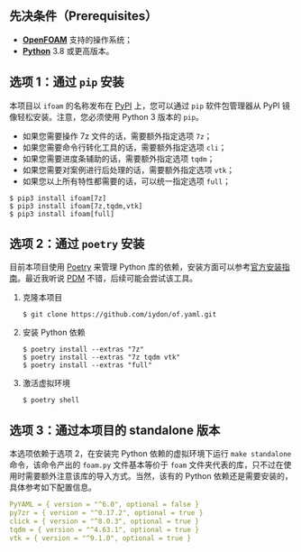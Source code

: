 ## 先决条件（Prerequisites）

- **[OpenFOAM](https://github.com/OpenFOAM)** 支持的操作系统；
- **[Python](https://www.python.org/downloads/)** 3.8 或更高版本。



## 选项 1：通过 `pip` 安装

本项目以 `ifoam` 的名称发布在 [PyPI](https://pypi.python.org/pypi/ifoam) 上，您可以通过 `pip` 软件包管理器从 PyPI 镜像轻松安装。注意，您必须使用 Python 3 版本的 `pip`。

- 如果您需要操作 7z 文件的话，需要额外指定选项 `7z`；
- 如果您需要命令行转化工具的话，需要额外指定选项 `cli`；
- 如果您需要进度条辅助的话，需要额外指定选项 `tqdm`；
- 如果您需要对案例进行后处理的话，需要额外指定选项 `vtk`；
- 如果您以上所有特性都需要的话，可以统一指定选项 `full`；

```shell
$ pip3 install ifoam[7z]
$ pip3 install ifoam[7z,tqdm,vtk]
$ pip3 install ifoam[full]
```



## 选项 2：通过 `poetry` 安装

目前本项目使用 [Poetry](https://github.com/python-poetry/poetry) 来管理 Python 库的依赖，安装方面可以参考[官方安装指南](https://github.com/python-poetry/poetry#installation)。最近我听说 [PDM](https://github.com/pdm-project/pdm) 不错，后续可能会尝试该工具。

1. 克隆本项目
    ```shell
    $ git clone https://github.com/iydon/of.yaml.git
    ```
2. 安装 Python 依赖
    ```shell
    $ poetry install --extras "7z"
    $ poetry install --extras "7z tqdm vtk"
    $ poetry install --extras "full"
    ```
3. 激活虚拟环境
   ```shell
   $ poetry shell
   ```



## 选项 3：通过本项目的 standalone 版本

本选项依赖于选项 2，在安装完 Python 依赖的虚拟环境下运行 `make standalone` 命令，该命令产出的 `foam.py` 文件基本等价于 `foam` 文件夹代表的库，只不过在使用时需要额外注意该库的导入方式。当然，该有的 Python 依赖还是需要安装的，具体参考如下配置信息。

```yaml
PyYAML = { version = "^6.0", optional = false }
py7zr = { version = "^0.17.2", optional = true }
click = { version = "^8.0.3", optional = true }
tqdm = { version = "^4.63.1", optional = true }
vtk = { version = "^9.1.0", optional = true }
```
